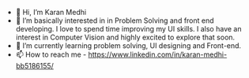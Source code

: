 - 👋 Hi, I’m Karan Medhi
- 👀 I’m basically interested in in Problem Solving and front end developing. I love to spend time improving my UI skills. I also have an interest in Computer Vision and highly excited to explore that soon.
- 🌱 I’m currently learning problem solving, UI designing and Front-end.
- 📫 How to reach me - https://www.linkedin.com/in/karan-medhi-bb5186155/

<!---
karan9102001/karan9102001 is a ✨ special ✨ repository because its `README.md` (this file) appears on your GitHub profile.
You can click the Preview link to take a look at your changes.
--->
